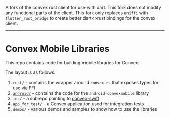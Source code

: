 A fork of the convex rust client for use with dart.
This fork does not modify any functional parts of the client. 
This fork only replaces `uniffi` with `flutter_rust_bridge` to 
create better dart<>rust bindings for the convex client. 

---

# Convex Mobile Libraries

This repo contains code for building mobile libraries for Convex.

The layout is as follows:

1. `rust/` - contains the wrapper around `convex-rs` that exposes types for use via FFI
2. [`android/`](android/) - contains the code for the `android-convexmobile` library
3. `ios/` - a subrepo pointing to [convex-swift](https://github.com/get-convex/convex-swift)
4. `app_for_test/` - a Convex application used for integration tests
5. `demos/` - various demos and samples to show how to use the libraries
